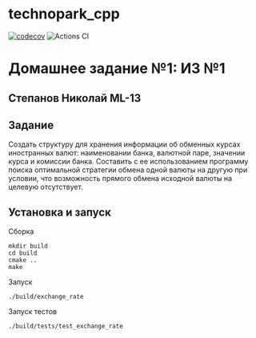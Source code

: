 # technopark_cpp

[![codecov](https://codecov.io/gh/KodKio/technopark_cpp/branch/homework_1/graph/badge.svg?token=WIOT1V91VL)](https://codecov.io/gh/KodKio/technopark_cpp)
![Actions CI](https://github.com/kodkio/techopark_cpp/actions/workflows/ci.yml/badge.svg)

# Домашнее задание №1: ИЗ №1

## Степанов Николай ML-13

## Задание

Создать структуру для хранения информации об обменных курсах иностранных валют: наименовании банка, валютной паре, значении курса и комиссии банка. Составить с ее использованием программу поиска оптимальной стратегии обмена одной валюты на другую при условии, что возможность прямого обмена исходной валюты на целевую отсутствует.

## Установка и запуск

Сборка

```
mkdir build
cd build
cmake ..
make
```

Запуск

```
./build/exchange_rate
```


Запуск тестов

```
./build/tests/test_exchange_rate
```
